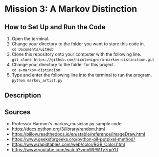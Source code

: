 # Mission 3: A Markov Distinction

## How to Set Up and Run the Code
1. Open the terminal.
2. Change your directory to the folder you want to store this code in.  
`cd Documents/GitHub`
3. Clone this repository onto your computer with the following line.  
`git clone https://github.com/nicolenigro/a-markov-distinction.git`
4. Change your directory to the folder for this project.  
`cd a-markov-distincion`
5. Type and enter the following line into the terminal to run the program.  
`python markov_artist.py`

## Description


## Sources
* Professor Harmon's markov_musician.py sample code
* https://docs.python.org/3/library/random.html
* https://pillow.readthedocs.io/en/stable/reference/ImageDraw.html
* https://www.geeksforgeeks.org/python-pil-putpixel-method/
* https://www.rapidtables.com/web/color/RGB_Color.html
* https://www.youtube.com/watch?v=mWPWTy7quYU

